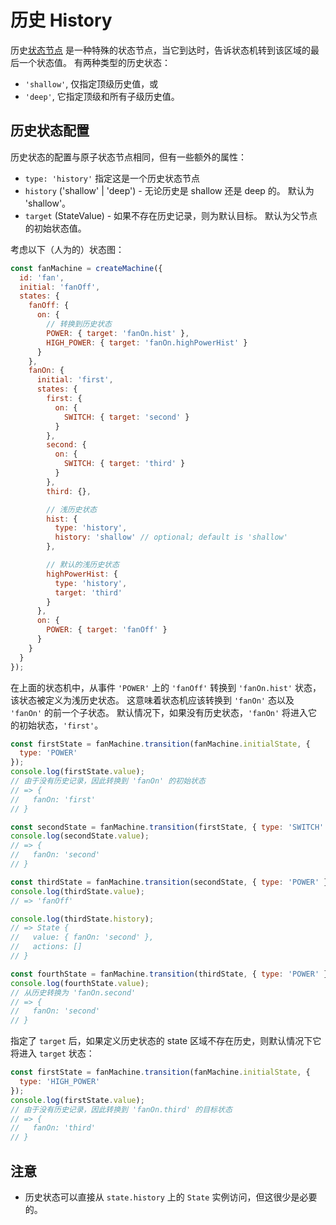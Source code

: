 # 历史 History

历史[状态节点](./statenodes.md) 是一种特殊的状态节点，当它到达时，告诉状态机转到该区域的最后一个状态值。 有两种类型的历史状态：

- `'shallow'`, 仅指定顶级历史值，或
- `'deep'`, 它指定顶级和所有子级历史值。

## 历史状态配置

历史状态的配置与原子状态节点相同，但有一些额外的属性：

- `type: 'history'` 指定这是一个历史状态节点
- `history` ('shallow' | 'deep') - 无论历史是 shallow 还是 deep 的。 默认为 'shallow'。
- `target` (StateValue) - 如果不存在历史记录，则为默认目标。 默认为父节点的初始状态值。

考虑以下（人为的）状态图：

```js
const fanMachine = createMachine({
  id: 'fan',
  initial: 'fanOff',
  states: {
    fanOff: {
      on: {
        // 转换到历史状态
        POWER: { target: 'fanOn.hist' },
        HIGH_POWER: { target: 'fanOn.highPowerHist' }
      }
    },
    fanOn: {
      initial: 'first',
      states: {
        first: {
          on: {
            SWITCH: { target: 'second' }
          }
        },
        second: {
          on: {
            SWITCH: { target: 'third' }
          }
        },
        third: {},

        // 浅历史状态
        hist: {
          type: 'history',
          history: 'shallow' // optional; default is 'shallow'
        },

        // 默认的浅历史状态
        highPowerHist: {
          type: 'history',
          target: 'third'
        }
      },
      on: {
        POWER: { target: 'fanOff' }
      }
    }
  }
});
```

在上面的状态机中，从事件 `'POWER'` 上的 `'fanOff'` 转换到 `'fanOn.hist'` 状态，该状态被定义为浅历史状态。 这意味着状态机应该转换到 `'fanOn'` 态以及 `'fanOn'` 的前一个子状态。 默认情况下，如果没有历史状态，`'fanOn'` 将进入它的初始状态，`'first'`。

```js
const firstState = fanMachine.transition(fanMachine.initialState, {
  type: 'POWER'
});
console.log(firstState.value);
// 由于没有历史记录，因此转换到 'fanOn' 的初始状态
// => {
//   fanOn: 'first'
// }

const secondState = fanMachine.transition(firstState, { type: 'SWITCH' });
console.log(secondState.value);
// => {
//   fanOn: 'second'
// }

const thirdState = fanMachine.transition(secondState, { type: 'POWER' });
console.log(thirdState.value);
// => 'fanOff'

console.log(thirdState.history);
// => State {
//   value: { fanOn: 'second' },
//   actions: []
// }

const fourthState = fanMachine.transition(thirdState, { type: 'POWER' });
console.log(fourthState.value);
// 从历史转换为 'fanOn.second'
// => {
//   fanOn: 'second'
// }
```

指定了 `target` 后，如果定义历史状态的 state 区域不存在历史，则默认情况下它将进入 `target` 状态：

```js
const firstState = fanMachine.transition(fanMachine.initialState, {
  type: 'HIGH_POWER'
});
console.log(firstState.value);
// 由于没有历史记录，因此转换到 'fanOn.third' 的目标状态
// => {
//   fanOn: 'third'
// }
```

## 注意

- 历史状态可以直接从 `state.history` 上的 `State` 实例访问，但这很少是必要的。
